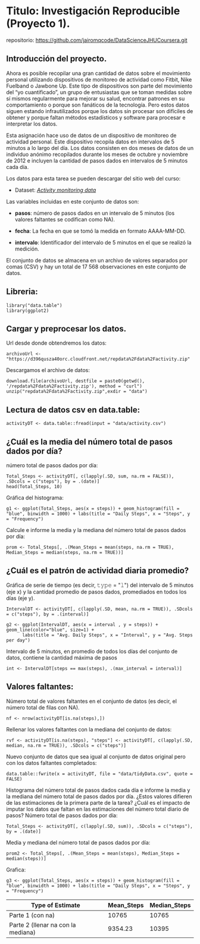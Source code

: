 # Titulo: Investigación Reproducible (Proyecto 1).
repositorio: https://github.com/jairomqcode/DataScienceJHUCoursera.git

## Introducción del proyecto.

Ahora es posible recopilar una gran cantidad de datos sobre el movimiento personal utilizando dispositivos de monitoreo de actividad como Fitbit, Nike Fuelband o Jawbone Up. Este tipo de dispositivos son parte del movimiento del “yo cuantificado”, un grupo de entusiastas que se toman medidas sobre sí mismos regularmente para mejorar su salud, encontrar patrones en su comportamiento o porque son fanáticos de la tecnología. Pero estos datos siguen estando infrautilizados porque los datos sin procesar son difíciles de obtener y porque faltan métodos estadísticos y software para procesar e interpretar los datos.

Esta asignación hace uso de datos de un dispositivo de monitoreo de actividad personal. Este dispositivo recopila datos en intervalos de 5 minutos a lo largo del día. Los datos consisten en dos meses de datos de un individuo anónimo recopilados durante los meses de octubre y noviembre de 2012 e incluyen la cantidad de pasos dados en intervalos de 5 minutos cada día.

Los datos para esta tarea se pueden descargar del sitio web del curso:
* Dataset: *[Activity monitoring data][1]* 

[1]: https://d396qusza40orc.cloudfront.net/repdata%2Fdata%2Factivity.zip

Las variables incluidas en este conjunto de datos son:

* **pasos**: número de pasos dados en un intervalo de 5 minutos (los valores faltantes se codifican como NA).

* **fecha**: La fecha en que se tomó la medida en formato AAAA-MM-DD.

* **intervalo**: Identificador del intervalo de 5 minutos en el que se realizó la medición.

El conjunto de datos se almacena en un archivo de valores separados por comas (CSV) y hay un total de 17 568 observaciones en este conjunto de datos.


## Libreria:
```{r}
library("data.table")
library(ggplot2)
```

## Cargar y preprocesar los datos.
Url desde donde obtendremos los datos:
```{r}
archivoUrl <- "https://d396qusza40orc.cloudfront.net/repdata%2Fdata%2Factivity.zip"
```
Descargamos el archivo de datos:
```{r}
download.file(archivoUrl, destfile = paste0(getwd(), '/repdata%2Fdata%2Factivity.zip'), method = "curl")
unzip("repdata%2Fdata%2Factivity.zip",exdir = "data")
```

## Lectura de datos csv en data.table:
```{r}
activityDT <- data.table::fread(input = "data/activity.csv")
```

## ¿Cuál es la media del número total de pasos dados por día?
número total de pasos dados por día:
```{r}
Total_Steps <- activityDT[, c(lapply(.SD, sum, na.rm = FALSE)), .SDcols = c("steps"), by = .(date)] 
head(Total_Steps, 10)
```

Gráfica del histograma:
```{r}
g1 <- ggplot(Total_Steps, aes(x = steps)) + geom_histogram(fill = "blue", binwidth = 1000) + labs(title = "Daily Steps", x = "Steps", y = "Frequency")
```

Calcule e informe la media y la mediana del número total de pasos dados por día:
```{r}
prom <- Total_Steps[, .(Mean_Steps = mean(steps, na.rm = TRUE), Median_Steps = median(steps, na.rm = TRUE))]
```

## ¿Cuál es el patrón de actividad diaria promedio?
Gráfica de serie de tiempo (es decir, 𝚝𝚢𝚙𝚎 = "𝚕") del intervalo de 5 minutos (eje x) y la cantidad promedio de pasos dados, promediados en 
todos los días (eje y).
```{r}
IntervalDT <- activityDT[, c(lapply(.SD, mean, na.rm = TRUE)), .SDcols = c("steps"), by = .(interval)] 

g2 <- ggplot(IntervalDT, aes(x = interval , y = steps)) + geom_line(color="blue", size=1) + 
      labs(title = "Avg. Daily Steps", x = "Interval", y = "Avg. Steps per day")
```

Intervalo de 5 minutos, en promedio de todos los días del conjunto de datos, contiene la cantidad máxima de pasos
```{r}
int <- IntervalDT[steps == max(steps), .(max_interval = interval)]
```

## Valores faltantes:
Número total de valores faltantes en el conjunto de datos (es decir, el número total de filas con NA).
```{r}
nf <- nrow(activityDT[is.na(steps),])
```

Rellenar los valores faltantes con la mediana del conjunto de datos:
```{r}
rvf <- activityDT[is.na(steps), "steps"] <- activityDT[, c(lapply(.SD, median, na.rm = TRUE)), .SDcols = c("steps")]
```

Nuevo conjunto de datos que sea igual al conjunto de datos original pero con los datos faltantes completados:
```{r}
data.table::fwrite(x = activityDT, file = "data/tidyData.csv", quote = FALSE)
```

Histograma del número total de pasos dados cada día e informe la media y la mediana del número total de pasos dados por día. 
¿Estos valores difieren de las estimaciones de la primera parte de la tarea? 
¿Cuál es el impacto de imputar los datos que faltan en las estimaciones del número total diario de pasos?
Número total de pasos dados por día:
```{r}
Total_Steps <- activityDT[, c(lapply(.SD, sum)), .SDcols = c("steps"), by = .(date)]
```
Media y mediana del número total de pasos dados por día:
```{r}
prom2 <- Total_Steps[, .(Mean_Steps = mean(steps), Median_Steps = median(steps))]
```
Grafica:
```{r}
g3 <- ggplot(Total_Steps, aes(x = steps)) + geom_histogram(fill = "blue", binwidth = 1000) + labs(title = "Daily Steps", x = "Steps", y = "Frequency")
```

Type of Estimate | Mean_Steps | Median_Steps
--- | --- | ---
Parte 1 (con na) | 10765 | 10765
Parte 2 (llenar na con la mediana) | 9354.23 | 10395
